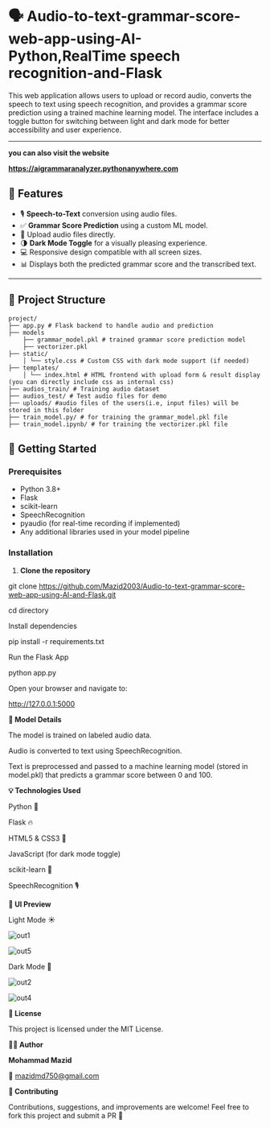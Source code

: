 # 🗣️ Audio-to-text-grammar-score-web-app-using-AI- Python,RealTime speech recognition-and-Flask

This web application allows users to upload or record audio, converts the speech to text using speech recognition, and provides a grammar score prediction using a trained machine learning model. The interface includes a toggle button for switching between light and dark mode for better accessibility and user experience.

---
**you can also visit the website**

**https://aigrammaranalyzer.pythonanywhere.com**

## 🌟 Features

- 🎙️ **Speech-to-Text** conversion using audio files.
- ✅ **Grammar Score Prediction** using a custom ML model.
- 📁 Upload audio files directly.
- 🌗 **Dark Mode Toggle** for a visually pleasing experience.
- 💻 Responsive design compatible with all screen sizes.
- 📊 Displays both the predicted grammar score and the transcribed text.

---

## 📁 Project Structure
```
project/ 
├── app.py # Flask backend to handle audio and prediction 
├── models
    ├── grammar_model.pkl # trained grammar score prediction model
    ├── vectorizer.pkl
├── static/ 
    │ └── style.css # Custom CSS with dark mode support (if needed)
├── templates/ 
    │ └── index.html # HTML frontend with upload form & result display (you can directly include css as internal css)
├── audios_train/ # Training audio dataset  
├── audios_test/ # Test audio files for demo 
├── uploads/ #audio files of the users(i.e, input files) will be stored in this folder
├── train_model.py/ # for training the grammar_model.pkl file 
├── train_model.ipynb/ # for training the vectorizer.pkl file
```
## 🚀 Getting Started

### Prerequisites

- Python 3.8+
- Flask
- scikit-learn
- SpeechRecognition
- pyaudio (for real-time recording if implemented)
- Any additional libraries used in your model pipeline

### Installation

1. **Clone the repository**

git clone https://github.com/Mazid2003/Audio-to-text-grammar-score-web-app-using-AI-and-Flask.git

cd directory

Install dependencies

pip install -r requirements.txt

Run the Flask App

python app.py

Open your browser and navigate to:

http://127.0.0.1:5000

**🧠 Model Details**

The model is trained on labeled audio data.

Audio is converted to text using SpeechRecognition.

Text is preprocessed and passed to a machine learning model (stored in model.pkl) that predicts a grammar score between 0 and 100.

**💡 Technologies Used**

Python 🐍

Flask 🔥

HTML5 & CSS3 🎨

JavaScript (for dark mode toggle)

scikit-learn 🤖

SpeechRecognition 🎙️

**📸 UI Preview**

Light Mode ☀️  

![out1](https://github.com/user-attachments/assets/7892778c-1437-43fa-bed4-dbb868746d9c)

![out5](https://github.com/user-attachments/assets/bfc5f53e-9244-4a9b-a5dd-a346d8b68c7e)

Dark Mode 🌙

![out2](https://github.com/user-attachments/assets/02cd2240-a914-4cdb-b7ec-00f1f67b88ed)

![out4](https://github.com/user-attachments/assets/cc84ae1d-e27c-41f9-888b-23dd57793d61)

**🔐 License**

This project is licensed under the MIT License.

**🙋‍♂️ Author**

**Mohammad Mazid**

📧 mazidmd750@gmail.com


**🤝 Contributing**

Contributions, suggestions, and improvements are welcome!
Feel free to fork this project and submit a PR 🚀

